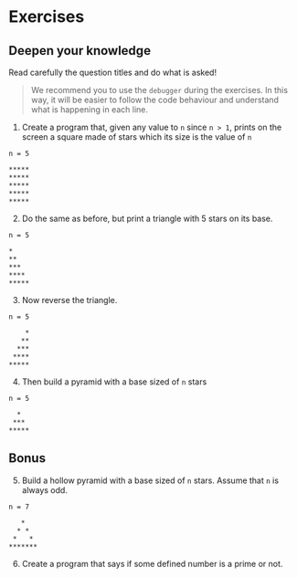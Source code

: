 # Exercises

## Deepen your knowledge

Read carefully the question titles and do what is asked!
> We recommend you to use the ``debugger`` during the exercises. In this way, it will be easier to follow the code behaviour and understand what is happening in each line.

1. Create a program that, given any value to ``n`` since ``n > 1``, prints on the screen a square made of stars which its size is the value of ``n``
```
n = 5

*****
*****
*****
*****
*****
```
2. Do the same as before, but print a triangle with 5 stars on its base.
```
n = 5

*
**
***
****
*****
```
3. Now reverse the triangle.
```
n = 5

    *
   **
  ***
 ****
*****
```
4. Then build a pyramid with a base sized of ``n`` stars
```
n = 5

  *
 ***
*****
```

## Bonus

5. Build a hollow pyramid with a base sized of ``n`` stars. Assume that ``n`` is always odd.
```
n = 7

   *
  * *
 *   *
*******
```
6. Create a program that says if some defined number is a prime or not.
